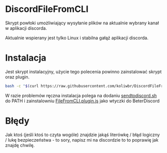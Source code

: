 # DiscordFileFromCLI
Skrypt powłoki umożliwiający wysyłanie plików na aktualnie wybrany kanał w aplikacji discorda.

Aktualnie wspierany jest tylko Linux i stabilna gałąź aplikacji discorda. 

# Instalacja
Jest skrypt instalacyjny, użycie tego polecenia powinno zainstalować skrypt oraz plugin.
```bash
bash -c "$(curl https://raw.githubusercontent.com/koliwbr/DiscordFileFromCLI/master/install.sh -s)" 
```
W razie problemów ręczna instalacja polega na dodaniu [sendtodiscord.sh](https://github.com/koliwbr/DiscordFileFromCLI/blob/master/sendtodiscord.sh) do PATH i zainstalowniu [FileFromCLI.plugin.js](https://github.com/koliwbr/DiscordFileFromCLI/blob/master/FileFromCLI.plugin.js) jako wtyczki do BeterDiscord

# Błędy
Jak ktoś (jeśli ktoś to czyta wogóle) znajdzie jakąś literówkę / błąd logiczny / lukę bezpieczeństwa - to sory, napisz mi na discordzie to to poprawię jak znajdę chwilę. 
